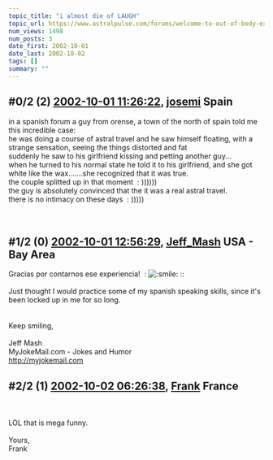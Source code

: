 ```yaml
---
topic_title: "i almost die of LAUGH"
topic_url: https://www.astralpulse.com/forums/welcome-to-out-of-body-experiences!/i-almost-die-of-laugh
num_views: 1498
num_posts: 3
date_first: 2002-10-01
date_last: 2002-10-02
tags: []
summary: ""
---
```


## \#0/2 (2) [2002-10-01 11:26:22](https://www.astralpulse.com/forums/index.php?msg=117827), [josemi](https://www.astralpulse.com/forums/profile/?u=151) Spain ##
<section>
in a spanish forum a guy from orense, a town of the north of spain told me this incredible case:
<br>
he was doing a course of astral travel and he saw himself floating, with a strange sensation, seeing the things distorted and fat
<br>
suddenly he saw to his girlfriend kissing and petting another guy...
<br>
when he turned to his normal state he told it to his girlfriend, and she got white like the wax.......she recognized that it was true.
<br>
the couple splitted up in that moment  : ))))))
<br>
the guy is absolutely convinced that the it was a real astral travel.
<br>
there is no intimacy on these days  : )))))
<br>
<br>
<br>
</section>

## \#1/2 (0) [2002-10-01 12:56:29](https://www.astralpulse.com/forums/index.php?msg=13596), [Jeff_Mash](https://www.astralpulse.com/forums/profile/?u=867) USA - Bay Area ##
<section>
Gracias por contarnos ese experiencia!  :
<img alt=":smile:" class="smiley" src="https://www.astralpulse.com/forums/Smileys/fugue/smiley.png" title="Smiley"/>
::
<br>
<br>
Just thought I would practice some of my spanish speaking skills, since it's been locked up in me for so long.
<br>
<br>
<br>
Keep smiling,
<br>
<br>
Jeff Mash
<br>
MyJokeMail.com - Jokes and Humor
<br>
<a class="bbc_link" href="http://myjokemail.com" rel="noopener" target="_blank">
 http://myjokemail.com
</a>
</section>

## \#2/2 (1) [2002-10-02 06:26:38](https://www.astralpulse.com/forums/index.php?msg=13635), [Frank](https://www.astralpulse.com/forums/profile/?u=359) France ##
<section>
<br>
<br>
LOL that is mega funny.
<br>
<br>
Yours,
<br>
Frank
<br>
<br>
</section>